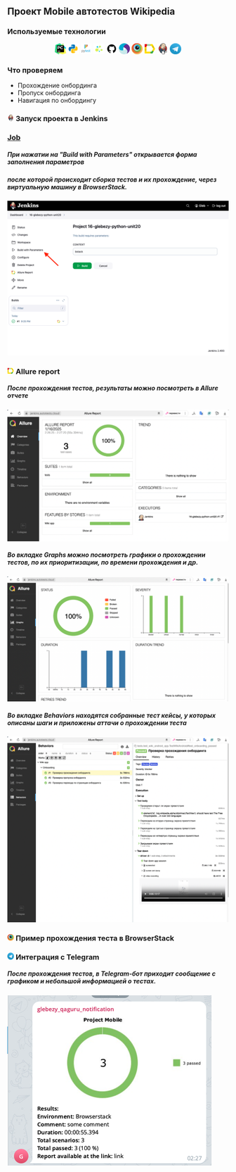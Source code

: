## Проект Mobile автотестов Wikipedia

<!-- Технологии -->

### Используемые технологии
<p  align="center">
  <code><img width="5%" title="Pycharm" src="images/logo/pycharm.png"></code>
  <code><img width="5%" title="Python" src="images/logo/python.png"></code>
  <code><img width="5%" title="Pytest" src="images/logo/pytest.png"></code>
  <code><img width="5%" title="Selene" src="images/logo/selene.png"></code>
  <code><img width="5%" title="GitHub" src="images/logo/github.png"></code>
  <code><img width="5%" title="Appium" src="images/logo/appium.png"></code>
  <code><img width="5%" title="Browserstack" src="images/logo/browserstack.png"></code>
  <code><img width="5%" title="Allure Report" src="images/logo/allure_report.png"></code>
  <code><img width="5%" title="Jenkins" src="images/logo/jenkins.png"></code>
  <code><img width="5%" title="Telegram" src="images/logo/tg.png"></code>
</p>


<!-- Тест кейсы -->

### Что проверяем
* Прохождение онбординга
* Пропуск онбординга
* Навигация по онбордингу 

<!-- Jenkins -->

### <img width="3%" title="Jenkins" src="images/logo/jenkins.png"> Запуск проекта в Jenkins

### [Job](https://jenkins.autotests.cloud/job/16-glebezy-python-unit20/)

##### При нажатии на "Build with Parameters" открывается форма заполнения параметров
##### после которой происходит сборка тестов и их прохождение, через виртуальную машину в BrowserStack.
![This is an image](images/screenshots/jenkins.png)

<!-- Allure report -->

### <img width="3%" title="Allure Report" src="images/logo/allure_report.png"> Allure report

##### После прохождения тестов, результаты можно посмотреть в Allure отчете
![This is an image](images/screenshots/allure_dashboard.png)

##### Во вкладке Graphs можно посмотреть графики о прохождении тестов, по их приоритизации, по времени прохождения и др.
![This is an image](images/screenshots/allure_graphs.png)

##### Во вкладке Behaviors находятся собранные тест кейсы, у которых описаны шаги и приложены аттачи о прохождении теста
![This is an image](images/screenshots/allure_suites.png)

<!-- Browserstack -->


### <img width="3%" title="Browserstack" src="images/logo/browserstack.png"> Пример прохождения теста в BrowserStack



<!-- Telegram -->

### <img width="3%" title="Telegram" src="images/logo/tg.png"> Интеграция с Telegram
##### После прохождения тестов, в Telegram-бот приходит сообщение с графиком и небольшой информацией о тестах.

![This is an image](images/screenshots/tg_bot.png)

